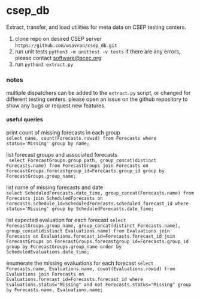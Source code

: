 # csep_db
Extract, transfer, and load utilities for meta data on CSEP testing centers. 

1. clone repo on desired CSEP server ```https://github.com/wsavran/csep_db.git```
2. run unit tests ```python3 -m unittest -v tests```
	if there are any errors, please contact software@scec.org
3. run ```python3 extract.py```

### notes
multiple dispatchers can be added to the ```extract.py``` script, or changed for different testing centers. please open an issue on the github repository to show any bugs or request new features.

#### useful queries

print count of missing forecasts in each group <br>
``` select name, count(Forecasts.rowid) from Forecasts where status='Missing' group by name; ```

list forecast groups and associated forecasts <br>
``` select ForecastGroups.group_path, group_concat(distinct Forecasts.name) from ForecastGroups join Forecasts on ForecastGroups.forecastgroup_id=Forecasts.group_id group by ForecastGroups.group_name;```

list name of missing forecasts and date <br>
```select ScheduledForecasts.date_time, group_concat(Forecasts.name) from Forecasts join ScheduledForecasts on Forecasts.schedule_id=ScheduledForecasts.scheduled_forecast_id where status='Missing' group by ScheduledForecasts.date_time;```

list expected evaluation for each forecast
```select ForecastGroups.group_name, group_concat(distinct Forecasts.name), group_concat(distinct Evaluations.name) from Evaluations join Forecasts on Evaluations.forecast_id=Forecasts.forecast_id join ForecastGroups on ForecastGroups.forecastgroup_id=Forecasts.group_id group by ForecastGroups.group_name order by ScheduledEvaluations.date_time;```

enumerate the missing evaluations for each forecast
```select Forecasts.name, Evaluations.name, count(Evaluations.rowid) from Evaluations join Forecasts on Evaluations.forecast_id=Forecasts.forecast_id where Evaluations.status="Missing" and not Forecasts.status="Missing" group by Forecasts.name, Evaluations.name;```
